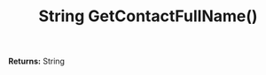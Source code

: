 ﻿---
uid: crmscript_ref_NSAlarmData_GetContactFullName
title: String GetContactFullName()
intellisense: NSAlarmData.GetContactFullName
keywords: NSAlarmData, GetContactFullName
so.topic: reference
---



**Returns:** String


